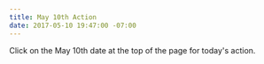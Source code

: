 ```yaml
---
title: May 10th Action
date: 2017-05-10 19:47:00 -07:00
---
```


Click on the May 10th date at the top of the page for today's action.